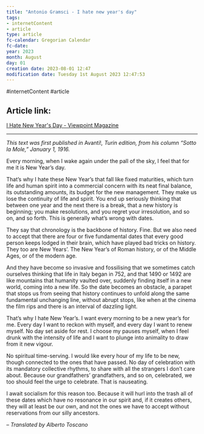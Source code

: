 ```yaml
---
title: "Antonio Gramsci - I hate new year's day"
tags:
- internetContent
- article
type: article
fc-calendar: Gregorian Calendar
fc-date: 
year: 2023
month: August
day: 01
creation date: 2023-08-01 12:47
modification date: Tuesday 1st August 2023 12:47:53
---
```


#internetContent  #article 
## Article link:
[I Hate New Year's Day - Viewpoint Magazine](https://viewpointmag.com/2015/01/01/i-hate-new-years-day/)
_____
_This text was first published in_ Avanti!_, Turin edition, from his column “Sotto la Mole,” January 1, 1916._

Every morning, when I wake again under the pall of the sky, I feel that for me it is New Year’s day.

That’s why I hate these New Year’s that fall like fixed maturities, which turn life and human spirit into a commercial concern with its neat final balance, its outstanding amounts, its budget for the new management. They make us lose the continuity of life and spirit. You end up seriously thinking that between one year and the next there is a break, that a new history is beginning; you make resolutions, and you regret your irresolution, and so on, and so forth. This is generally what’s wrong with dates.

They say that chronology is the backbone of history. Fine. But we also need to accept that there are four or five fundamental dates that every good person keeps lodged in their brain, which have played bad tricks on history. They too are New Years’. The New Year’s of Roman history, or of the Middle Ages, or of the modern age.

And they have become so invasive and fossilising that we sometimes catch ourselves thinking that life in Italy began in 752, and that 1490 or 1492 are like mountains that humanity vaulted over, suddenly finding itself in a new world, coming into a new life. So the date becomes an obstacle, a parapet that stops us from seeing that history continues to unfold along the same fundamental unchanging line, without abrupt stops, like when at the cinema the film rips and there is an interval of dazzling light.

That’s why I hate New Year’s. I want every morning to be a new year’s for me. Every day I want to reckon with myself, and every day I want to renew myself. No day set aside for rest. I choose my pauses myself, when I feel drunk with the intensity of life and I want to plunge into animality to draw from it new vigour.

No spiritual time-serving. I would like every hour of my life to be new, though connected to the ones that have passed. No day of celebration with its mandatory collective rhythms, to share with all the strangers I don’t care about. Because our grandfathers’ grandfathers, and so on, celebrated, we too should feel the urge to celebrate. That is nauseating.

I await socialism for this reason too. Because it will hurl into the trash all of these dates which have no resonance in our spirit and, if it creates others, they will at least be our own, and not the ones we have to accept without reservations from our silly ancestors.

_– Translated by Alberto Toscano_

